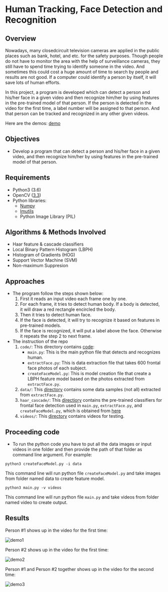 # Human Tracking, Face Detection and Recognition
## Overview
Nowadays, many closedcircuit television cameras are applied in the public places such as bank, hotel, and etc. for the safety purposes. Though people do not have to monitor the area with the help of surveillance cameras, they still have to spend time trying to identify someone in the video. And sometimes this could cost a huge amount of time to search by people and results are not good. If a computer could identify a person by itself, it will save lots of human efforts.

In this project, a program is developed which can detect a person and his/her face in a given video and then recognize him/her by using features in the pre-trained model of that person. If the person is detected in the video for the first time, a label number will be assigned to that person. And that person can be tracked and recognized in any other given videos.

Here are the demos: [demo](#results)

## Objectives
* Develop a program that can detect a person and his/her face in a given video, and then recognize him/her by using features in the pre-trained model of that person.

## Requirements
* Python3 (3.6)
* OpenCV  ([3.3](https://docs.opencv.org/3.3.0/))
* Python libraries:
  - [Numpy](https://docs.scipy.org/doc/numpy-1.14.0/reference/)
  - [Imutils](https://github.com/jrosebr1/imutils)
  - Python Image Library (PIL)
  
## Algorithms & Methods Involved
* Haar feature & cascade classifiers
* Local Binary Pattern Histogram (LBPH)
* Histogram of Gradients (HOG)
* Support Vector Machine (SVM)
* Non-maximum Suppresion

## Approaches
* The program follow the steps shown below:
  1. First it reads an input video each frame one by one.
  2. For each frame, it tries to detect human body. If a body is detected, it will draw a red rectangle encircled the body. 
  3. Then it tries to detect human face.
  4. If the face is detected, it will try to recognize it based on features in pre-trained models.
  5. If the face is recognized, it will put a label above the face. Otherwise it repeats the step 2 to next frame.
* The instruction of the repo
  1. `code/`: This directory contains [code](https://github.com/meng1994412/EECS432_Advanced_Computer_Vision/tree/master/code):
     - `main.py`: This is the main python file that detects and recognizes human.
     - `extractFace.py`: This is data extraction file that takes 600 frontal face photos of each subject.
     - `createFaceModel.py`: This is model creation file that create a LBPH feature model based on the photos extracted from `extractFace.py`.
  2. `data/`: This [directory](https://github.com/meng1994412/EECS432_Advanced_Computer_Vision/tree/master/data) contains some data samples (not all) extracted from `extractFace.py`.
  3. `haar_cascade/`: This [directiory](https://github.com/meng1994412/EECS432_Advanced_Computer_Vision/tree/master/haar_cascades) contains the pre-trained classifiers for frontal face detection used in `main.py`, `extractFace.py`, and `createFaceModel.py`, which is obtained from [here](https://github.com/opencv/opencv/tree/master/data/haarcascades)
  4. `videos/`: This [directory](https://github.com/meng1994412/EECS432_Advanced_Computer_Vision/tree/master/video) contains videos for testing.
  
 ## Proceeding code
 * To run the python code you have to put all the data images or input videos in one folder and then provide the path of that folder as command line argument. For example:
 ```
 python3 createFaceModel.py -i data
 ```
 This command line will run python file `createFaceModel.py` and take images from folder named data to create feature model.
 ```
 python3 main.py -v videos
 ```
 This command line will run python file `main.py` and take videos from folder named video to create output.

## Results
Person #1 shows up in the video for the first time:

![demo1](https://github.com/meng1994412/EECS432_Advanced_Computer_Vision/blob/master/results/demo1.gif)

Person #2 shows up in the video for the first time:

![demo2](https://github.com/meng1994412/EECS432_Advanced_Computer_Vision/blob/master/results/demo2.gif)

Person #1 and Person #2 together shows up in the video for the second time:

![demo3](https://github.com/meng1994412/EECS432_Advanced_Computer_Vision/blob/master/results/demo3.gif)
